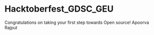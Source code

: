 # Hacktoberfest_GDSC_GEU
Congratulations on taking your first step towards Open source!
Apoorva Rajput
